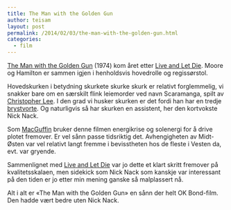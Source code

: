 ```yaml
---
title: The Man with the Golden Gun
author: teisam
layout: post
permalink: /2014/02/03/the-man-with-the-golden-gun.html
categories:
  - film
---
```

[The Man with the Golden Gun][1] (1974) kom året etter [Live and Let Die][2]. Moore og Hamilton er sammen igjen i henholdsvis hovedrolle og regissørstol.

Hovedskurken i betydning skurkete skurke skurk er relativt forglemmelig, vi snakker bare om en særskilt flink leiemorder ved navn Scaramanga, spilt av [Christopher Lee][3]. I den grad vi husker skurken er det fordi han har en tredje [brystvorte][4]. Og naturligvis så har skurken en assistent, her den kortvokste Nick Nack.

Som [MacGuffin][5] bruker denne filmen energikrise og solenergi for å drive plotet fremover. Er vel sånn passe tidsriktig det. Avhengigheten av Midt-Østen var vel relativt langt fremme i bevisstheten hos de fleste i Vesten da, evt. var gryende.

Sammenlignet med [Live and Let Die][2] var jo dette et klart skritt fremover på kvalitetsskalaen, men sidekick som Nick Nack som kanskje var interessant på den tiden er jo etter min mening ganske så malplassert nå.

Alt i alt er «The Man with the Golden Gun» en sånn der helt OK Bond-film. Den hadde vært bedre uten Nick Nack.

 [1]: http://www.imdb.com/title/tt0071807/?ref_=nv_sr_1
 [2]: /2014/02/2/live-and-let-die.html
 [3]: http://www.imdb.com/name/nm0000489/?ref_=tt_cl_t2
 [4]: http://en.wikipedia.org/wiki/Supernumerary_nipple
 [5]: http://en.wikipedia.org/wiki/MacGuffin